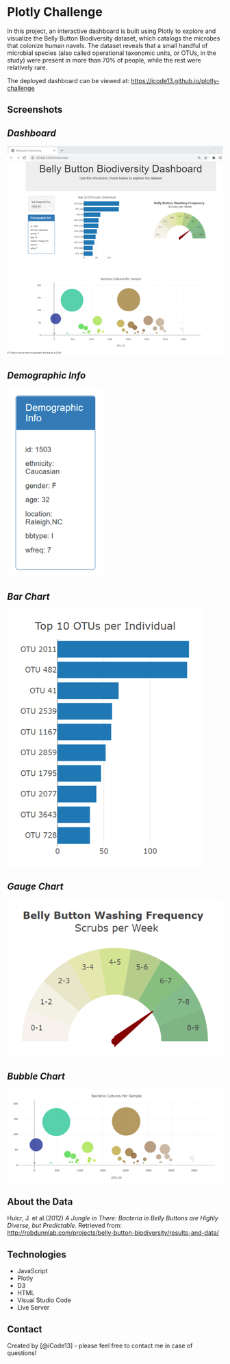 # **Plotly Challenge**
In this project, an interactive dashboard is built using Plotly to explore and visualize the Belly Button Biodiversity dataset, which catalogs the microbes that colonize human navels. The dataset reveals that a small handful of microbial species (also called operational taxonomic units, or OTUs, in the study) were present in more than 70% of people, while the rest were relatively rare.

The deployed dashboard can be viewed at: https://icode13.github.io/plotly-challenge

## **Screenshots**

## *Dashboard*
![Dashboard](./Images/screenshot_1.png)

## *Demographic Info*
![Demographic Info](./Images/screenshot_2.png)

## *Bar Chart*
![Bar Chart](./Images/screenshot_3.png)

## *Gauge Chart*
![Gauge Chart](./Images/screenshot_4.png)

## *Bubble Chart*
![Bubble Chart](./Images/screenshot_5.png)

## About the Data
Hulcr, J. et al.(2012) *A Jungle in There: Bacteria in Belly Buttons are Highly Diverse, but Predictable.* Retrieved from: http://robdunnlab.com/projects/belly-button-biodiversity/results-and-data/

## Technologies
* JavaScript
* Plotly
* D3
* HTML
* Visual Studio Code
* Live Server

## Contact
Created by [@iCode13] - please feel free to contact me in case of questions!